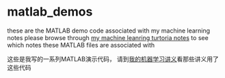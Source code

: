 # matlab_demos
these are the MATLAB demo code associated with my machine learning notes
please browse through [my machine leanring turtoria notes](https://github.com/roboticcam/machine-learning-notes/blob/master/README.md) to see which notes these MATLAB files are associated with

这些是我写的一系列MATLAB演示代码， 请到[我的机器学习讲义](https://github.com/roboticcam/machine-learning-notes/blob/master/README.md)看那些讲义用了这些代码


